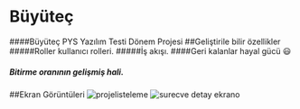 # Büyüteç 
####Büyüteç PYS Yazılım Testi Dönem Projesi
##Geliştirile bilir özellikler
#####Roller kullanıcı rolleri.
#####İş akışı.
####Geri kalanlar hayal gücü :smiley:
##### Bitirme oranının gelişmiş hali.
##Ekran Görüntüleri
![projelisteleme](https://cloud.githubusercontent.com/assets/13600735/21553586/21aa8a4c-ce1a-11e6-9938-cb8d0e8af3dd.png)
![surecve detay ekrano](https://cloud.githubusercontent.com/assets/13600735/21553591/254817c8-ce1a-11e6-9193-dbe808d55a1f.png)

